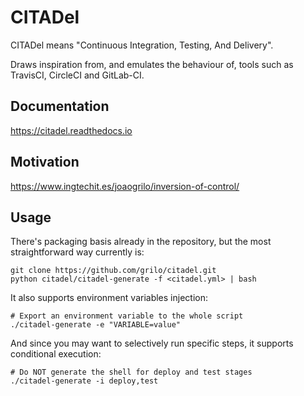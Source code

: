 # CITADel

CITADel means "Continuous Integration, Testing, And Delivery".

Draws inspiration from, and emulates the behaviour of, tools such as TravisCI,
CircleCI and GitLab-CI.

## Documentation
https://citadel.readthedocs.io

## Motivation
https://www.ingtechit.es/joaogrilo/inversion-of-control/

## Usage

There's packaging basis already in the repository, but the most
straightforward way currently is:
```
git clone https://github.com/grilo/citadel.git
python citadel/citadel-generate -f <citadel.yml> | bash
```

It also supports environment variables injection:
```
# Export an environment variable to the whole script
./citadel-generate -e "VARIABLE=value"
```

And since you may want to selectively run specific steps, it supports
conditional execution:
```
# Do NOT generate the shell for deploy and test stages
./citadel-generate -i deploy,test
```
